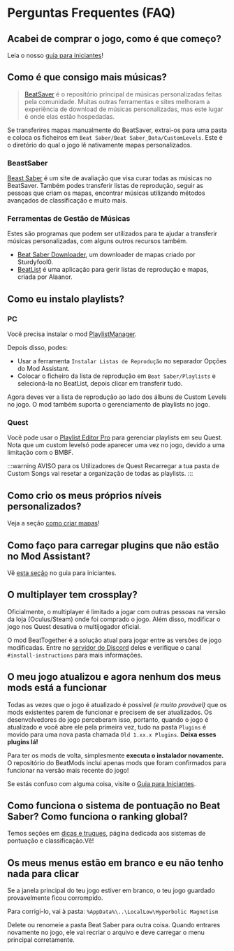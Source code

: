 # Perguntas Frequentes (FAQ)

## Acabei de comprar o jogo, como é que começo?
Leia o nosso [guia para iniciantes](/beginners-guide.md)!

## Como é que consigo mais músicas?
> [BeatSaver](https://beatsaver.com) é o repositório principal de músicas personalizadas feitas pela comunidade. Muitas outras ferramentas e sites melhoram a experiência de download de músicas personalizadas, mas este lugar é onde elas estão hospedadas.

Se transferires mapas manualmente do BeatSaver, extrai-os para uma pasta e coloca os ficheiros em `Beat Saber/Beat Saber_Data/CustomLevels`. Este é o diretório do qual o jogo lê nativamente mapas personalizados.

### BeastSaber
[Beast Saber](https://www.bsaber.com) é um site de avaliação que visa curar todas as músicas no BeatSaver. Também podes transferir listas de reprodução, seguir as pessoas que criam os mapas, encontrar músicas utilizando métodos avançados de classificação e muito mais.

### Ferramentas de Gestão de Músicas
Estes são programas que podem ser utilizados para te ajudar a transferir músicas personalizadas, com alguns outros recursos também.

* [Beat Saber Downloader](https://drive.google.com/file/d/1QWedF77hWYbqcigIWa2UcpXlhqGTjwR1/view), um downloader de mapas criado por Sturdyfool0.
* [BeatList](https://github.com/Alaanor/beatlist) é uma aplicação para gerir listas de reprodução e mapas, criada por Alaanor.

## Como eu instalo playlists?

### PC
Você precisa instalar o mod [PlaylistManager](https://github.com/rithik-b/PlaylistManager/releases/latest).

Depois disso, podes:

* Usar a ferramenta `Instalar Listas de Reprodução` no separador Opções do Mod Assistant.
* Colocar o ficheiro da lista de reprodução em `Beat Saber/Playlists` e selecioná-la no BeatList, depois clicar em transferir tudo.

Agora deves ver a lista de reprodução ao lado dos álbuns de Custom Levels no jogo. O mod também suporta o gerenciamento de playlists no jogo.

### Quest
Você pode usar o [Playlist Editor Pro](https://beatsaberquest.com/bmbf/my-tools/playlist-editor-pro/) para gerenciar playlists em seu Quest. Nota que um custom levelsó pode aparecer uma vez no jogo, devido a uma limitação com o BMBF.

:::warning AVISO para os Utilizadores de Quest Recarregar a tua pasta de Custom Songs vai resetar a organização de todas as playlists. :::

## Como crio os meus próprios níveis personalizados?
Veja a seção [como criar mapas](/mapping/)!

## Como faço para carregar plugins que não estão no Mod Assistant?
Vê [esta seção](/pc-modding.md#manual-installation) no guia para iniciantes.

## O multiplayer tem crossplay?
Oficialmente, o multiplayer é limitado a jogar com outras pessoas na versão da loja (Oculus/Steam) onde foi comprado o jogo. Além disso, modificar o jogo nos Quest desativa o multijogador oficial.

O mod BeatTogether é a solução atual para jogar entre as versões de jogo modificadas. Entre no [servidor do Discord](https://discord.com/invite/gezGrFG4tz) deles e verifique o canal `#install-instructions` para mais informações.

## O meu jogo atualizou e agora nenhum dos meus mods está a funcionar
Todas as vezes que o jogo é atualizado é possível *(e muito provável)* que os mods existentes parem de funcionar e precisem de ser atualizados. Os desenvolvedores do jogo perceberam isso, portanto, quando o jogo é atualizado e você abre ele pela primeira vez, tudo na pasta `Plugins` é movido para uma nova pasta chamada `Old 1.xx.x Plugins`. **Deixa esses plugins lá!**

Para ter os mods de volta, simplesmente **executa o instalador novamente.**  
O repositório do BeatMods inclui apenas mods que foram confirmados para funcionar na versão mais recente do jogo!

Se estás confuso com alguma coisa, visite o [Guia para Iniciantes](/beginners-guide.md).

## Como funciona o sistema de pontuação no Beat Saber? Como funciona o ranking global?
Temos seções em [dicas e truques](/grips-and-tricks.md), página dedicada aos sistemas de pontuação e classificação.Vê!

## Os meus menus estão em branco e eu não tenho nada para clicar
Se a janela principal do teu jogo estiver em branco, o teu jogo guardado provavelmente ficou corrompido.

Para corrigi-lo, vai à pasta: `%AppData%\..\LocalLow\Hyperbolic Magnetism`

Delete ou renomeie a pasta Beat Saber para outra coisa. Quando entrares novamente no jogo, ele vai recriar o arquivo e deve carregar o menu principal corretamente.
